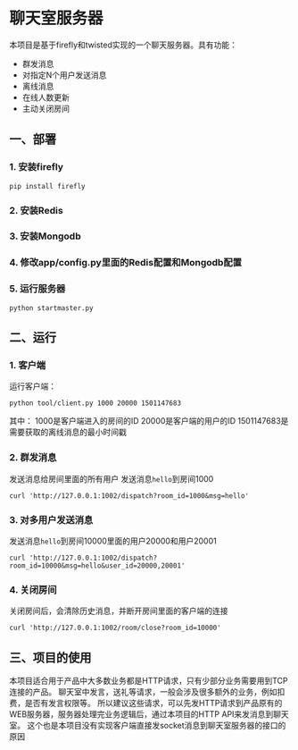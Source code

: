 # 聊天室服务器
本项目是基于firefly和twisted实现的一个聊天服务器。具有功能：
* 群发消息
* 对指定N个用户发送消息
* 离线消息
* 在线人数更新
* 主动关闭房间

## 一、部署
### 1. 安装firefly
    pip install firefly
### 2. 安装Redis
### 3. 安装Mongodb
### 4. 修改app/config.py里面的Redis配置和Mongodb配置
### 5. 运行服务器
    python startmaster.py

## 二、运行
### 1. 客户端
运行客户端：

    python tool/client.py 1000 20000 1501147683
其中：
1000是客户端进入的房间的ID
20000是客户端的用户的ID
1501147683是需要获取的离线消息的最小时间戳
### 2. 群发消息
发送消息给房间里面的所有用户
发送消息`hello`到房间1000

    curl 'http://127.0.0.1:1002/dispatch?room_id=1000&msg=hello'

### 3. 对多用户发送消息
发送消息`hello`到房间10000里面的用户20000和用户20001

    curl 'http://127.0.0.1:1002/dispatch?room_id=10000&msg=hello&user_id=20000,20001'

### 4. 关闭房间
关闭房间后，会清除历史消息，并断开房间里面的客户端的连接

    curl 'http://127.0.0.1:1002/room/close?room_id=10000'

## 三、项目的使用
本项目适合用于产品中大多数业务都是HTTP请求，只有少部分业务需要用到TCP连接的产品。
聊天室中发言，送礼等请求，一般会涉及很多额外的业务，例如扣费，是否有发言权限等。
所以建议这些请求，可以先发HTTP请求到产品原有的WEB服务器，服务器处理完业务逻辑后，通过本项目的HTTP API来发消息到聊天室。
这个也是本项目没有实现客户端直接发socket消息到聊天室服务器的接口的原因
